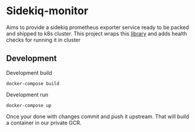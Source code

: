 # Sidekiq-monitor

Aims to provide a sidekiq prometheus exporter service ready to be packed and shipped to k8s cluster.
This project wraps this [library](https://github.com/Strech/sidekiq-prometheus-exporter) and adds health checks for running it in cluster

## Development

Development build
```
docker-compose build
```

Development run
```
docker-compose up
```

Once your done with changes commit and push it upstream. That will build a container in our private GCR.
